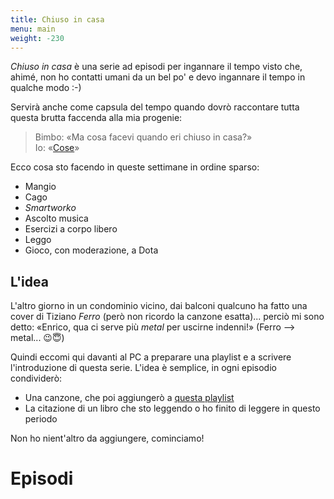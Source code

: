 ```yaml
---
title: Chiuso in casa
menu: main
weight: -230
---
```

*Chiuso in casa* è una serie ad episodi per ingannare il tempo visto che, ahimé,
non ho contatti umani da un bel po' e devo ingannare il tempo in qualche modo :-)

Servirà anche come capsula del tempo quando dovrò raccontare tutta questa brutta faccenda alla mia progenie:
> Bimbo: «Ma cosa facevi quando eri chiuso in casa?»  
> Io: «[Cose](/blog/post-muto/)»


Ecco cosa sto facendo in queste settimane in ordine sparso:

* Mangio
* Cago
* *Smartworko*
* Ascolto musica
* Esercizi a corpo libero
* Leggo
* Gioco, con moderazione, a Dota

## L'idea

L'altro giorno in un condominio vicino, dai balconi qualcuno ha fatto una cover di Tiziano *Ferro* (però non ricordo la canzone esatta)... perciò mi sono detto: «Enrico, qua ci serve più *metal* per uscirne indenni!» (Ferro --> metal... 😉😇)

Quindi eccomi qui davanti al PC a preparare una playlist e a scrivere l'introduzione di questa serie. L'idea è semplice, in ogni episodio condividerò:
* Una canzone, che poi aggiungerò a [questa playlist](https://spoti.fi/3apGc1X)
* La citazione di un libro che sto leggendo o ho finito di leggere in questo periodo

Non ho nient'altro da aggiungere, cominciamo!

# Episodi
